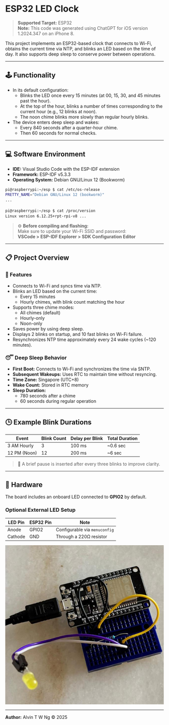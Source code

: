# ESP32 LED Clock

> **Supported Target:** ESP32  
> **Note:** This code was generated using ChatGPT for iOS version 1.2024.347 on an iPhone 8.

This project implements an ESP32-based clock that connects to Wi-Fi, obtains the current time via NTP, and blinks an LED based on the time of day. It also supports deep sleep to conserve power between operations.

---

## 🕹️ Functionality

- In its default configuration:
  - Blinks the LED once every 15 minutes (at 00, 15, 30, and 45 minutes past the hour).
  - At the top of the hour, blinks a number of times corresponding to the current hour (e.g., 12 blinks at noon).
  - The noon chime blinks more slowly than regular hourly blinks.
- The device enters deep sleep and wakes:
  - Every 840 seconds after a quarter-hour chime.
  - Then 60 seconds for normal checks.

---

## 💻 Software Environment

- **IDE:** Visual Studio Code with the ESP-IDF extension  
- **Framework:** ESP-IDF v5.3.3  
- **Operating System:** Debian GNU/Linux 12 (Bookworm)

```bash
pi@raspberrypi:~/esp $ cat /etc/os-release
PRETTY_NAME="Debian GNU/Linux 12 (bookworm)"
...

pi@raspberrypi:~/esp $ cat /proc/version
Linux version 6.12.25+rpt-rpi-v8 ...
```

> ⚙️ **Before compiling and flashing:**  
> Make sure to update your Wi-Fi SSID and password:  
> **VSCode > ESP-IDF Explorer > SDK Configuration Editor**

---

## 📋 Project Overview

### 🔧 Features

- Connects to Wi-Fi and syncs time via NTP.
- Blinks an LED based on the current time:
  - Every 15 minutes
  - Hourly chimes, with blink count matching the hour
- Supports three chime modes:
  - All chimes (default)
  - Hourly-only
  - Noon-only
- Saves power by using deep sleep.
- Displays 2 blinks on startup, and 10 fast blinks on Wi-Fi failure.
- Resynchronizes NTP time approximately every 24 wake cycles (~120 minutes).

### 😴 Deep Sleep Behavior

- **First Boot:** Connects to Wi-Fi and synchronizes the time via SNTP.
- **Subsequent Wakeups:** Uses RTC to maintain time without resyncing.
- **Time Zone:** Singapore (UTC+8)
- **Wake Count:** Stored in RTC memory
- **Sleep Duration:**
  - 780 seconds after a chime
  - 60 seconds during regular operation

---

## 🕒 Example Blink Durations

| Event        | Blink Count | Delay per Blink | Total Duration |
|--------------|-------------|------------------|----------------|
| 3 AM Hourly  | 3           | 100 ms           | ~0.6 sec       |
| 12 PM (Noon) | 12          | 200 ms           | ~6 sec         |

> 🔁 A brief pause is inserted after every three blinks to improve clarity.

---

## 🔌 Hardware

The board includes an onboard LED connected to **GPIO2** by default.

### Optional External LED Setup

| LED Pin | ESP32 Pin | Note                         |
|---------|-----------|------------------------------|
| Anode   | GPIO2     | Configurable via `menuconfig`|
| Cathode | GND       | Through a 220Ω resistor      |

![ESP32 LED Clock](./img/a2025esp32LedClock3.jpeg)

---

**Author:** Alvin T W Ng © 2025
